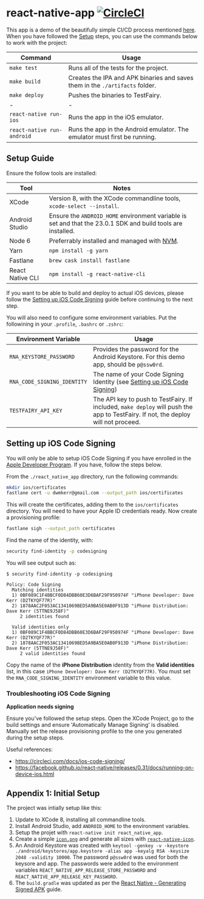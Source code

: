 # react-native-app [![CircleCI](https://circleci.com/gh/dwmkerr/beautifully-simple-app-ci.svg?style=svg)](https://circleci.com/gh/dwmkerr/beautifully-simple-app-ci)

This app is a demo of the beautifully simple CI/CD process mentioned [here](../README.md). When you have followed the [Setup](#setup) steps, you can use the commands below to work with the project:

| Command | Usage |
|---------|-------|
| `make test` | Runs all of the tests for the project. |
| `make build` | Creates the IPA and APK binaries and saves them in the `./artifacts` folder. |
| `make deploy` | Pushes the binaries to TestFairy. |
| - | - |
| `react-native run-ios` | Runs the app in the iOS emulator. |
| `react-native run-android` | Runs the app in the Android emulator. The emulator must first be running. |

## Setup Guide

Ensure the follow tools are installed:

| Tool | Notes |
|------|-------|
| XCode | Version 8, with the XCode commandline tools, `xcode-select --install`. |
| Android Studio | Ensure the `ANDROID_HOME` environment variable is set and that the 23.0.1 SDK and build tools are installed. |
| Node 6 | Preferrably installed and managed with [NVM](https://github.com/creationix/nvm). |
| Yarn | `npm install -g yarn` |
| Fastlane | `brew cask install fastlane` |
| React Native CLI | `npm install -g react-native-cli` |

If you want to be able to build and deploy to actual iOS devices, please follow the [Setting up iOS Code Signing](#Setting-up-iOS-Code-Signing) guide before continuing to the next step.

You will also need to configure some environment variables. Put the followining in your `.profile`, `.bashrc` or `.zshrc`:

| Environment Variable | Usage |
|----------------------|-------|
| `RNA_KEYSTORE_PASSWORD` | Provides the password for the Android Keystore. For this demo app, should be `p@ssw0rd`. |
| `RNA_CODE_SIGNING_IDENTITY` | The name of your Code Signing Identity (see [Setting up iOS Code Signing](#Setting-up-iOS-Code-Signing)) |
| `TESTFAIRY_API_KEY` | The API key to push to TestFairy. If included, `make deploy` will push the app to TestFairy. If not, the deploy will not proceed. |

## Setting up iOS Code Signing

You will only be able to setup iOS Code Signing if you have enrolled in the [Apple Developer Program](https://developer.apple.com/programs/). If you have, follow the steps below.

From the `./react_native_app` directory, run the following commands:

```bash
mkdir ios/certificates
fastlane cert -u dwmkerr@gmail.com --output_path ios/certificates
```

This will create the certificates, adding them to the `ios/certificates` directory. You will need to have your Apple ID credentials ready. Now create a provisioning profile:

```bash
fastlane sigh --output_path certificates
```

Find the name of the identity, with:

```bash
security find-identity -p codesigning
```

You will see output such as:

```
$ security find-identity -p codesigning

Policy: Code Signing
  Matching identities
  1) 0BF089C1F4BBCF0D84DBB60E3D6BAF29F950974F "iPhone Developer: Dave Kerr (D2TKYQF77R)"
  2) 1878AAC2F053AC1341069BED5A9BA5E0AB0F913D "iPhone Distribution: Dave Kerr (5TTNE9J58F)"
     2 identities found

  Valid identities only
  1) 0BF089C1F4BBCF0D84DBB60E3D6BAF29F950974F "iPhone Developer: Dave Kerr (D2TKYQF77R)"
  2) 1878AAC2F053AC1341069BED5A9BA5E0AB0F913D "iPhone Distribution: Dave Kerr (5TTNE9J58F)"
     2 valid identities found
```

Copy the name of the **iPhone Distribution** identity from the **Valid identities** list, in this case `iPhone Developer: Dave Kerr (D2TKYQF77R)`. You must set the `RNA_CODE_SIGNING_IDENTITY` environment variable to this value.

### Troubleshooting iOS Code Signing

**Application needs signing**

Ensure you've followed the setup steps. Open the XCode Project, go to the build settings and ensure 'Automatically Manage Signing' is disabled. Manually set the release provisioning profile to the one you generated during the setup steps.

Useful references:

- https://circleci.com/docs/ios-code-signing/
- https://facebook.github.io/react-native/releases/0.31/docs/running-on-device-ios.html

## Appendix 1: Initial Setup

The project was intially setup like this:

1. Update to XCode 8, installing all commandline tools.
2. Install Android Studio, add `ANDROID_HOME` to the environment variables.
3. Setup the projet with `react-native init react_native_app`.
4. Create a simple [`icon.png`](./icon.png) and generate all sizes with [`react-native-icon`](https://github.com/dwmkerr/react-native-icon).
5. An Android Keystore was created with `keytool -genkey -v -keystore ./android/keystores/app.keystore -alias app -keyalg RSA -keysize 2048 -validity 10000`. The password `p@ssw0rd` was used for both the keysore and app. The passwords were added to the environment variables `REACT_NATIVE_APP_RELEASE_STORE_PASSWORD` and `REACT_NATIVE_APP_RELEASE_KEY_PASSWORD`.
6. The `build.gradle` was updated as per the [React Native - Generating Signed APK](http://facebook.github.io/react-native/releases/0.19/docs/signed-apk-android.html#content) guide.
